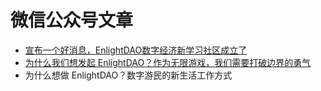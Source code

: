 # 微信公众号文章

* [宣布一个好消息，EnlightDAO数字经济新学习社区成立了](xuan-bu-yi-ge-hao-xiao-xi-enlightdao-shu-zi-jing-ji-xin-xue-xi-she-qu-cheng-li-le.md)
* [为什么我们想发起 EnlightDAO？作为无限游戏，我们需要打破边界的勇气](https://app.gitbook.com/s/5fDzcwwFzxQbLE801lZT/c/lkz3GQMjN9t4fiItlKOU/wei-shen-me-wo-men-xiang-fa-qi-enlightdao-zuo-wei-wu-xian-you-xi-wo-men-xu-yao-da-po-bian-jie-de-yon)
* 为什么想做 EnlightDAO？数字游民的新生活工作方式
